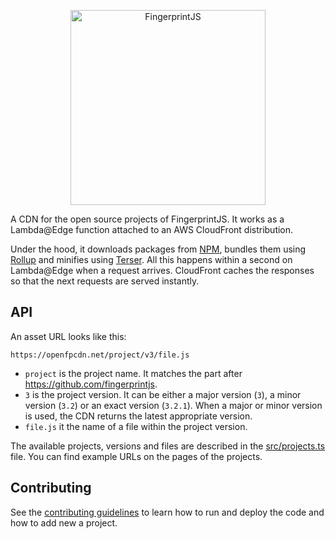 <p align="center">
  <a href="https://fingerprintjs.com">
    <img src="https://raw.githubusercontent.com/fingerprintjs/fingerprintjs/846724bc368a562f5fb5fb2e6221e624329e55b6/resources/logo.svg" alt="FingerprintJS" width="312px" />
  </a>
</p>

A CDN for the open source projects of FingerprintJS.
It works as a Lambda@Edge function attached to an AWS CloudFront distribution.

Under the hood, it downloads packages from [NPM](https://npmjs.com), bundles them using [Rollup](https://rollupjs.org) and minifies using [Terser](https://terser.org).
All this happens within a second on Lambda@Edge when a request arrives.
CloudFront caches the responses so that the next requests are served instantly.

## API

An asset URL looks like this:

```
https://openfpcdn.net/project/v3/file.js
```

- `project` is the project name. It matches the part after https://github.com/fingerprintjs.
- `3` is the project version. It can be either a major version (`3`), a minor version (`3.2`) or an exact version (`3.2.1`).
    When a major or minor version is used, the CDN returns the latest appropriate version.
- `file.js` it the name of a file within the project version.

The available projects, versions and files are described in the [src/projects.ts](src/projects.ts) file.
You can find example URLs on the pages of the projects.

## Contributing

See the [contributing guidelines](contributing.md) to learn how to run and deploy the code and how to add new a project.
